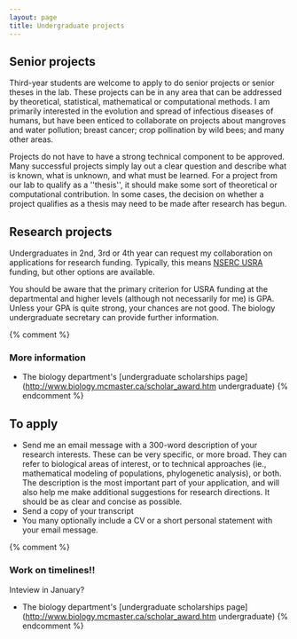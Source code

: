 ```yaml
---
layout: page
title: Undergraduate projects
---
```


## Senior projects

Third-year students are welcome to apply to do senior projects or senior theses in the lab.  These projects can be in any area that can be addressed by theoretical, statistical, mathematical or computational methods.  I am primarily interested in the evolution and spread of infectious diseases of humans, but have been enticed to collaborate on projects about mangroves and water pollution; breast cancer; crop pollination by wild bees; and many other areas.  

Projects do not have to have a strong technical component to be approved.  Many successful projects simply lay out a clear question and describe what is known, what is unknown, and what must be learned.  For a project from our lab to qualify as a ''thesis'', it should make some sort of theoretical or computational contribution.  In some cases, the decision on whether a project qualifies as a thesis may need to be made after research has begun.

## Research projects 

Undergraduates in 2nd, 3rd or 4th year can request my collaboration on applications for research funding.  Typically, this means [NSERC USRA](http://www.nserc.ca/sf_e.asp?nav=sfnav&lbi=1a) funding, but other options are available.

You should be aware that the primary criterion for USRA funding at the departmental and higher levels (although not necessarily for me) is GPA.  Unless your GPA is quite strong, your chances are not good.  The biology undergraduate secretary can provide further information.

{% comment %} 
### More information

* The biology department's [undergraduate scholarships page](http://www.biology.mcmaster.ca/scholar_award.htm undergraduate)
{% endcomment %} 

## To apply

* Send me an email message with a 300-word description of your research interests.  These can be very specific, or more broad.  They can refer to biological areas of interest, or to technical approaches (ie., mathematical modeling of populations, phylogenetic analysis), or both.  The description is the most important part of your application, and will also help me make additional suggestions for research directions.  It should be as clear and concise as possible.
* Send a copy of your transcript 
* You many optionally include a CV or a short personal statement with your email message.

{% comment %} 
### Work on timelines!!

Inteview in January?

* The biology department's [undergraduate scholarships page](http://www.biology.mcmaster.ca/scholar_award.htm undergraduate)
{% endcomment %} 
